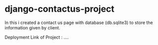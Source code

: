# django-contactus-project
In this i created a contact us page with database (db.sqlite3) to store the information given by client.

Deployment Link of Project :   ....
